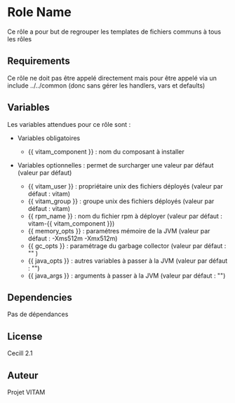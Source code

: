 Role Name
=========

Ce rôle a pour but de regrouper les templates de fichiers communs à tous les rôles

Requirements
------------

Ce rôle ne doit pas être appelé directement mais pour être appelé via un include ../../common (donc sans gérer les handlers, vars et defaults)

Variables
---------

Les variables attendues pour ce rôle sont : 
* Variables obligatoires 

  + {{ vitam_component }} : nom du composant à installer

* Variables optionnelles : permet de surcharger une valeur par défaut (valeur par défaut) 
  + {{ vitam_user }} : propriétaire unix des fichiers déployés (valeur par défaut : vitam)
  + {{ vitam_group }} : groupe unix des fichiers déployés (valeur par défaut : vitam)
  + {{ rpm_name }} : nom du fichier rpm à déployer (valeur par défaut : vitam-{{ vitam_component }})
  + {{ memory_opts }} : paramétres mémoire de la JVM (valeur par défaut : -Xms512m -Xmx512m) 
  + {{ gc_opts }} : paramétrage du garbage collector (valeur par défaut : "" ) 
  + {{ java_opts }} : autres variables à passer à la JVM (valeur par défaut : "")
  + {{ java_args }} : arguments à passer à la JVM (valeur par défaut : "")

Dependencies
------------

Pas de dépendances


License
-------

Cecill 2.1

Auteur
-------

Projet VITAM
